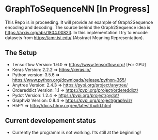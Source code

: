 # GraphToSequenceNN [In Progress] 

This Repo is in proceeding. It will provide an example of Graph2Sequence encoding and decoding. The source behind the Graph2Sequence idea is https://arxiv.org/abs/1804.00823. In this implementation I try to encode datasets from https://amr.isi.edu/ (Abstract Meaning Representation). 

## The Setup

- Tensorflow Version:   1.6.0 => https://www.tensorflow.org/ [For GPU]
- Keras Version:        2.2.2 => https://keras.io/
- Python version:       3.5.6 => https://www.python.org/downloads/release/python-365/
- Anytree Version:      2.4.3 => https://pypi.org/project/anytree/
- Ordereddict Version:  1.1   => https://pypi.org/project/ordereddict/
- Pydot Version:        1.2.4 => https://pypi.org/project/pydot/
- Graphviz Version:     0.8.4 => https://pypi.org/project/graphviz/
- H5PY                        => http://docs.h5py.org/en/latest/build.html

## Current developement status

- Currently the programm is not working. I'ts still at the beginning!
